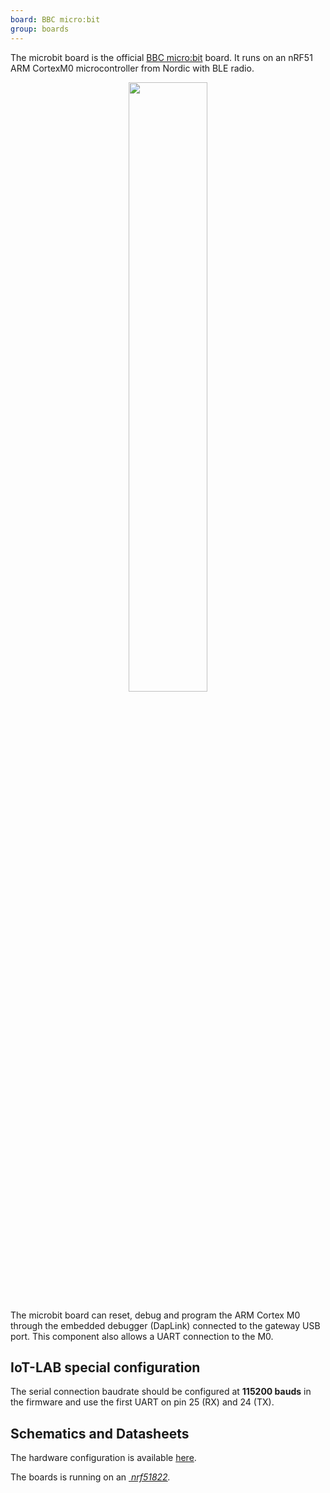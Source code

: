 ```yaml
---
board: BBC micro:bit
group: boards
---
```


The microbit board is the official
[BBC micro:bit](https://microbit.org/) board. It runs on an nRF51 ARM CortexM0
microcontroller from Nordic with BLE radio.

<div style="text-align:center">
<img src="{{ '/assets/images/docs/boards/microbit/' | relative_url}}microbit.png" style="width:50%;"/>
</div>

The microbit board can reset, debug and program the ARM Cortex M0 through the
embedded debugger (DapLink) connected to the gateway USB port. This component also
allows a UART connection to the M0.

## IoT-LAB special configuration

The serial connection baudrate should be configured at **115200 bauds** in the
firmware and use the first UART on pin 25 (RX) and 24 (TX).

## Schematics and Datasheets

The hardware configuration is available [here](https://tech.microbit.org/hardware/).

The boards is running on an [<i class="far fa-file-pdf"/>&nbsp;nrf51822](https://infocenter.nordicsemi.com/pdf/nRF51822_PS_v3.1.pdf).
